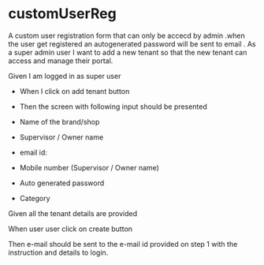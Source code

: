 # customUserReg
A custom user registration form that can only be accecd by admin .when the user get registered an autogenerated password will be sent to email .
As a super admin user I want to add a new tenant so that the new tenant can access and manage their portal. 

 

Given I am logged in as super user

 - When I click on add tenant button 

 - Then the screen with following input should be presented

-  Name of the brand/shop 

 - Supervisor / Owner name

 - email id: 

 - Mobile number (Supervisor / Owner name)

 - Auto generated password

 - Category

 

Given all the tenant details are provided

When user user click on create button

Then e-mail should be sent to the e-mail id provided on step 1 with the instruction and details to login.
